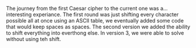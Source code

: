 The journey from the first Caesar cipher to the current one was a... interesting experiance. The first round was just shifting every character possible all at once using an ASCII table, we eventually added some code that would keep spaces as spaces.
The second version we added the ability to shift everything into everthong else.
In version 3, we were able to solve without using teh shift.

